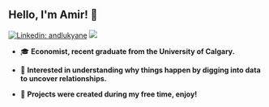 ## Hello, I'm Amir! :wave:
[![Linkedin: andlukyane](https://img.shields.io/badge/-Amir%20Hallak-blue?style=flat-square&logo=Linkedin&logoColor=white&link=https://www.linkedin.com/in/andlukyane/)](https://www.linkedin.com/in/amirhallak/)
![](https://komarev.com/ghpvc/?username=amirhallak&style=flat-square)

* :mortar_board: **Economist, recent graduate from the University of Calgary.** 

* :exploding_head:  **Interested in understanding why things happen by digging into data to uncover relationships.** 

* :monocle_face: **Projects were created during my free time, enjoy!**

